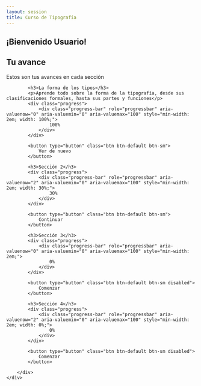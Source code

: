 ```yaml
---
layout: session
title: Curso de Tipografía
---
```


<div class="jumbotron" id="jumboinicio">
	<div class="container">
		<div class="col-md-6">
			<h2>¡Bienvenido Usuario!</h2>
		</div>
	</div>
</div> <!--JUMBOTRON -->

<div class="seccion uno">
	<div class="container">
		<div class="col-md-6">
			<h2>Tu avance</h2>
			<p>Estos son tus avances en cada sección</p>
			
			<h3>La forma de los tipos</h3>
			<p>Aprende todo sobre la forma de la tipografía, desde sus clasificaciones formales, hasta sus partes y funciones</p>
			<div class="progress">
				<div class="progress-bar" role="progressbar" aria-valuenow="0" aria-valuemin="0" aria-valuemax="100" style="min-width: 2em; width: 100%;">
				    100%
				</div>
			</div>

			<button type="button" class="btn btn-default btn-sm">
  				Ver de nuevo
			</button>

			<h3>Sección 2</h3>
			<div class="progress">
				<div class="progress-bar" role="progressbar" aria-valuenow="2" aria-valuemin="0" aria-valuemax="100" style="min-width: 2em; width: 30%;">
				    30%
				</div>
			</div>

			<button type="button" class="btn btn-default btn-sm">
  				Continuar
			</button>

			<h3>Sección 3</h3>
			<div class="progress">
				<div class="progress-bar" role="progressbar" aria-valuenow="0" aria-valuemin="0" aria-valuemax="100" style="min-width: 2em;">
				    0%
				</div>
			</div>

			<button type="button" class="btn btn-default btn-sm disabled">
  				Comenzar
			</button>

			<h3>Sección 4</h3>
			<div class="progress">
				<div class="progress-bar" role="progressbar" aria-valuenow="2" aria-valuemin="0" aria-valuemax="100" style="min-width: 2em; width: 0%;">
				    0%
				</div>
			</div>

			<button type="button" class="btn btn-default btn-sm disabled">
  				Comenzar
			</button>

		</div>
	</div>
</div>
